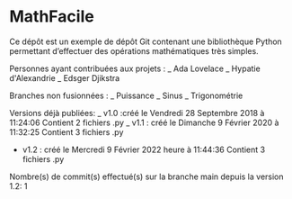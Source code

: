 # MathFacile

Ce dépôt est un exemple de dépôt Git contenant une bibliothèque Python
permettant d’effectuer des opérations mathématiques très simples.

Personnes ayant contribuées aux projets :
_ Ada Lovelace
_ Hypatie d'Alexandrie
_ Edsger Djikstra

Branches non fusionnées : 
_ Puissance
_ Sinus 
_ Trigonométrie

Versions déjà publiées:
_ v1.0 :créé le Vendredi 28 Septembre 2018 à 11:24:06
    Contient 2 fichiers .py
_ v1.1 : créé le Dimanche 9 Février 2020 à 11:32:25
    Contient 3 fichiers .py
- v1.2 : créé le Mercredi 9 Février 2022 heure à 11:44:36
    Contient 3 fichiers .py

Nombre(s) de commit(s) effectué(s) sur la branche main depuis la version 1.2:
1